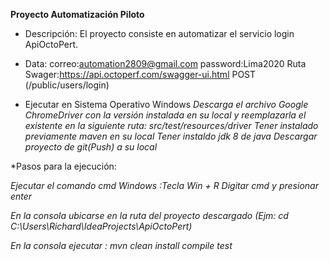 **Proyecto Automatización Piloto**

* Descripción: 
El proyecto consiste en automatizar el servicio login ApiOctoPert.

* Data:
correo:automation2809@gmail.com
password:Lima2020
Ruta Swager:https://api.octoperf.com/swagger-ui.html
    POST    (/public/users/login)

* Ejecutar en Sistema Operativo Windows
_Descarga el archivo Google ChromeDriver con la versión instalada en su local y reemplazarla el existente en la siguiente ruta: src/test/resources/driver_
_Tener instalado previamente maven en su local_
_Tener instaldo jdk 8 de java_
_Descargar proyecto de git(Push) a su local_

*Pasos para la ejecución:

_Ejecutar el comando cmd Windows :Tecla Win + R_
_Digitar cmd y presionar enter_

_En la consola ubicarse en la ruta del proyecto descargado (Ejm: cd C:\Users\Richard\IdeaProjects\ApiOctoPert)_

_En la consola ejecutar : mvn clean install compile test_

